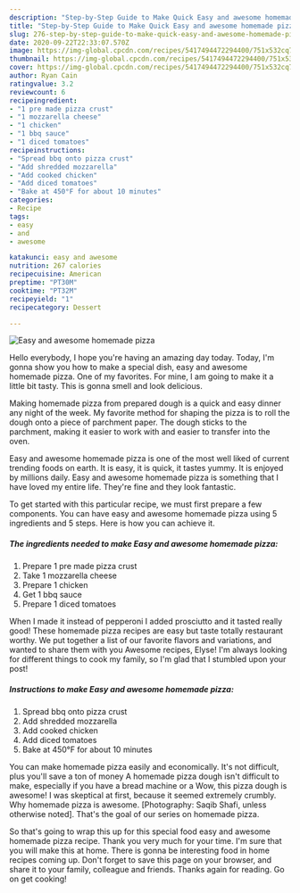 ```yaml
---
description: "Step-by-Step Guide to Make Quick Easy and awesome homemade pizza"
title: "Step-by-Step Guide to Make Quick Easy and awesome homemade pizza"
slug: 276-step-by-step-guide-to-make-quick-easy-and-awesome-homemade-pizza
date: 2020-09-22T22:33:07.570Z
image: https://img-global.cpcdn.com/recipes/5417494472294400/751x532cq70/easy-and-awesome-homemade-pizza-recipe-main-photo.jpg
thumbnail: https://img-global.cpcdn.com/recipes/5417494472294400/751x532cq70/easy-and-awesome-homemade-pizza-recipe-main-photo.jpg
cover: https://img-global.cpcdn.com/recipes/5417494472294400/751x532cq70/easy-and-awesome-homemade-pizza-recipe-main-photo.jpg
author: Ryan Cain
ratingvalue: 3.2
reviewcount: 6
recipeingredient:
- "1 pre made pizza crust"
- "1 mozzarella cheese"
- "1 chicken"
- "1 bbq sauce"
- "1 diced tomatoes"
recipeinstructions:
- "Spread bbq onto pizza crust"
- "Add shredded mozzarella"
- "Add cooked chicken"
- "Add diced tomatoes"
- "Bake at 450°F for about 10 minutes"
categories:
- Recipe
tags:
- easy
- and
- awesome

katakunci: easy and awesome 
nutrition: 267 calories
recipecuisine: American
preptime: "PT30M"
cooktime: "PT32M"
recipeyield: "1"
recipecategory: Dessert

---
```



![Easy and awesome homemade pizza](https://img-global.cpcdn.com/recipes/5417494472294400/751x532cq70/easy-and-awesome-homemade-pizza-recipe-main-photo.jpg)

Hello everybody, I hope you're having an amazing day today. Today, I'm gonna show you how to make a special dish, easy and awesome homemade pizza. One of my favorites. For mine, I am going to make it a little bit tasty. This is gonna smell and look delicious.

Making homemade pizza from prepared dough is a quick and easy dinner any night of the week. My favorite method for shaping the pizza is to roll the dough onto a piece of parchment paper. The dough sticks to the parchment, making it easier to work with and easier to transfer into the oven.

Easy and awesome homemade pizza is one of the most well liked of current trending foods on earth. It is easy, it is quick, it tastes yummy. It is enjoyed by millions daily. Easy and awesome homemade pizza is something that I have loved my entire life. They're fine and they look fantastic.


To get started with this particular recipe, we must first prepare a few components. You can have easy and awesome homemade pizza using 5 ingredients and 5 steps. Here is how you can achieve it.

<!--inarticleads1-->

##### The ingredients needed to make Easy and awesome homemade pizza:

1. Prepare 1 pre made pizza crust
1. Take 1 mozzarella cheese
1. Prepare 1 chicken
1. Get 1 bbq sauce
1. Prepare 1 diced tomatoes


When I made it instead of pepperoni I added prosciutto and it tasted really good! These homemade pizza recipes are easy but taste totally restaurant worthy. We put together a list of our favorite flavors and variations, and wanted to share them with you Awesome recipes, Elyse! I&#39;m always looking for different things to cook my family, so I&#39;m glad that I stumbled upon your post! 

<!--inarticleads2-->

##### Instructions to make Easy and awesome homemade pizza:

1. Spread bbq onto pizza crust
1. Add shredded mozzarella
1. Add cooked chicken
1. Add diced tomatoes
1. Bake at 450°F for about 10 minutes


You can make homemade pizza easily and economically. It&#39;s not difficult, plus you&#39;ll save a ton of money A homemade pizza dough isn&#39;t difficult to make, especially if you have a bread machine or a Wow, this pizza dough is awesome! I was skeptical at first, because it seemed extremely crumbly. Why homemade pizza is awesome. [Photography: Saqib Shafi, unless otherwise noted]. That&#39;s the goal of our series on homemade pizza. 

So that's going to wrap this up for this special food easy and awesome homemade pizza recipe. Thank you very much for your time. I'm sure that you will make this at home. There is gonna be interesting food in home recipes coming up. Don't forget to save this page on your browser, and share it to your family, colleague and friends. Thanks again for reading. Go on get cooking!
